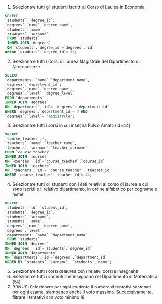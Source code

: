 1. Selezionare tutti gli studenti iscritti al Corso di Laurea in Economia

```sql
SELECT
`students`.`degree_id`,
`degrees`.`name` `degree_name`,
`students`.`name`,
`students`.`surname`
 FROM `students`
 INNER JOIN `degrees`
 ON `students`.`degree_id`=`degrees`.`id`
WHERE `students`.`degree_id`= 53;
```

2. Selezionare tutti i Corsi di Laurea Magistrale del Dipartimento di
   Neuroscienze

```sql
SELECT
`departments`.`name` `department_name`,
`degrees`.`department_id`,
`degrees`.`name` `degree_name`,
`degrees`.`level` `degree_level`
FROM `departments`
INNER JOIN `degrees`
ON `departments`.`id`= `degrees`.`department_id`
WHERE `degrees`.`department_id`= 7 AND
`degrees`.`level`= "magistrale";
```

3. Selezionare tutti i corsi in cui insegna Fulvio Amato (id=44)

```sql
SELECT
`course_teacher`.*,
`teachers`.`name` `teacher_name`,
`teachers`.`surname` `teacher_surname`
FROM `course_teacher`
INNER JOIN `courses`
ON `courses`.`id`=`course_teacher`.`course_id`
INNER JOIN `teachers`
ON `teachers`.`id`= `course_teacher`.`teacher_id`
WHERE `course_teacher`.`teacher_id`= 44;
```

4. Selezionare tutti gli studenti con i dati relativi al corso di laurea a cui
   sono iscritti e il relativo dipartimento, in ordine alfabetico per cognome e
   nome

```sql
SELECT
`students`.`id` `student_id`,
`students`.`degree_id`,
`students`.`surname`,
`students`.`name`,
`degrees`.`name` `degree_name`,
`degrees`.`level`,
`departments`.`name` `department_name`
 FROM `students`
INNER JOIN `degrees`
ON `degrees`.`id`=`students`.`degree_id`
INNER JOIN `departments`
ON `departments`.`id`=`degrees`.`department_id`
ORDER BY `students`.`surname`, `students`.`name`;
```

5. Selezionare tutti i corsi di laurea con i relativi corsi e insegnanti
6. Selezionare tutti i docenti che insegnano nel Dipartimento di
   Matematica (54)
7. BONUS: Selezionare per ogni studente il numero di tentativi sostenuti
   per ogni esame, stampando anche il voto massimo. Successivamente,
   filtrare i tentativi con voto minimo 18
